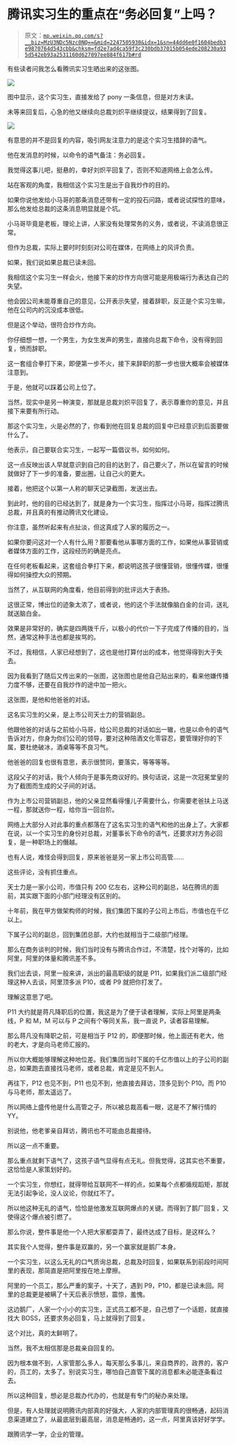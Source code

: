 # 腾讯实习生的重点在“务必回复”上吗？

> 原文：[`mp.weixin.qq.com/s?__biz=MzU3NDc5Nzc0NQ==&mid=2247505930&idx=1&sn=44dd6e0f1604bedb3e9870764d543cbb&chksm=fd2e7ad4ca59f3c230bdb37015b054ede208230a935d542eb93a2531160d627097ee884f617b#rd`](http://mp.weixin.qq.com/s?__biz=MzU3NDc5Nzc0NQ==&mid=2247505930&idx=1&sn=44dd6e0f1604bedb3e9870764d543cbb&chksm=fd2e7ad4ca59f3c230bdb37015b054ede208230a935d542eb93a2531160d627097ee884f617b#rd)

有些读者问我怎么看腾讯实习生晒出来的这张图。 

![](img/72c07545a8735fb54b20e7a3c2bbc5dc.png)

图中显示，这个实习生，直接发给了 pony 一条信息，但是对方未读。

未等来回复后，心急的他又继续向总裁刘炽平继续提议，结果得到了回复。

![](img/5e7e0e60c1085abeb29ea8d67d01ca01.png)

有意思的并不是回复的内容，吸引网友注意力的是这个实习生措辞的语气。

他在发消息的时候，以命令的语气备注：务必回复。 

我觉得这事儿吧，挺悬的，幸好刘炽平回复了，否则不知道网络上会怎么传。

站在客观的角度，我相信这个实习生是出于自我炒作的目的。 

如果你说他发给小马哥的那条消息还带有一定的投石问路，或者说试探性的意味，那么他发给总裁的这条消息明显就是个坑。

小马哥毕竟是老板，理论上讲，人家没有处理常务的义务，或者说，不读消息很正常。

但作为总裁，实际上要时时刻刻对公司在媒体，在网络上的风评负责。

如果，我们说如果总裁已读未回。

我相信这个实习生一样会火，他接下来的炒作方向很可能是用极端行为表达自己的失望。

他会因公司未能尊重自己的意见，公开表示失望，接着辞职，反正是个实习生嘛，他在公司内的沉没成本很低。

但是这个举动，很符合炒作方向。

你仔细想一想，一个男生，为女生发声的男生，直接向总裁下命令，没有得到回复，愤而辞职。

这一套组合拳打下来，即便第一步不火，接下来辞职的那一步也很大概率会被媒体注意到。 

于是，他就可以踩着公司上位了。

当然，现实中是另一种演变，那就是总裁刘炽平回复了，表示尊重你的意见，并且接下来要有所行动。

那这个实习生，火是必然的了，你看到他在回复总裁的回复中已经意识到后面要做什么了。

他表示，自己要联合实习生，一起写一篇倡议书，如何如何。

这一点反映出该人早就意识到自己的目的达到了，自己要火了，所以在留言的时候就做好了下一步的准备，要出圈，让自己火的更大。

接着，他把这个以第一人称的聊天记录截图，发送出去。

到此时，他的目的已经达到了，就是身为一个实习生，指挥过小马哥，指挥过腾讯总裁，并且真的有推动腾讯文化建设。 

你注意，虽然听起来有点扯淡，但这真成了人家的履历之一。

如果你要问这对一个人有什么用？那要看他从事哪方面的工作，如果他从事营销或者媒体方面的工作，这段经历的确是亮点。

在任何老板看起来，这套组合拳打下来，都说明这孩子很懂营销，很懂传媒，很懂得如何操控大众的预期。

当然了，从互联网的角度看，他目前得到的批评远大于表扬。 

这很正常，博出位的迹象太浓了，或者说，他的这个手法就像脑白金的台词，送礼就送脑白金。

效果是非常好的，确实是四两拨千斤，以极小的代价一下子完成了传播的目的，当然，通常这种手法也都是挨骂的。

不过，我相信，人家已经想到了，这也是他打算付出的成本，他觉得得到大于失去。

因为我看到了随后又传出来的一张图，这张图也是他自己贴出来的，看来他嫌传播力度不够，还要在自我炒作的途中加一把火。

这张图，是他和他爸爸的对话。

这名实习生的父亲，是上市公司天士力的营销副总。

他跟他爸的对话与之前给小马哥，给公司总裁的对话如出一辙，也是以命令的语气告诉对方，你身为你们公司的领导，要对这种陪酒文化零容忍，要管理好你的下属，要杜绝破冰，酒桌等等不良习气。

他爸爸的回复也很有意思，表示很赞同，要落实，等等等等。

这段父子的对话，我个人倾向于是事先商议好的。换句话说，这是一次冠冕堂皇的为了截图而生成的父子间的对话。

作为上市公司营销副总，他的父亲显然看得懂儿子需要什么，你需要老爸扶上马送一程，那就送你一程，给你当一回台阶。

网络上大部分人对此事的重点都落在了这名实习生的语气和他的出身上了。大家都在说，以一个实习生的身份对总裁，对董事长下命令的语气，还要求对方务必回复，是一种职场上的僭越。 

也有人说，难怪会得到回复，原来爸爸是另一家上市公司高管......

这些评论，没有抓住重点。 

天士力是一家小公司，市值只有 200 亿左右，这种公司的副总，站在腾讯的面前，其实跟下面的小部门经理没有区别的。 

十年前，我在甲方做架构师的时候，我们集团下属的子公司上市后，市值也在千亿以上。 

下属子公司的副总，回到集团总部，大约也就相当于二级部门经理。

那么在商务谈判的时候，我们当时没有与腾讯合作过，不清楚，找个对等的，比如阿里，阿里的体量和腾讯差不多。 

我们出去谈，阿里一般来讲，派出的最高职级的就是 P11，如果我们派二级部门经理这种人去谈，阿里顶多派 P10，或者 P9 就把你打发了。 

理解这意思了吧。

P11 大约就是蒋凡降职后的位置，我这是为了便于读者理解，实际上阿里是两条线，P 和 M，M 可以与 P 之间有个等同关系，我一直说 P，读者容易理解。 

那么蒋凡没有降职之前，可是相当于 P12 的，即便那时候，他上面还有老大，他的老大，才是向马老师汇报的。 

所以你大概能够理解这种地位差。我们集团当时下属的千亿市值以上的子公司的副总，如果跑去直接找马老师，或者总裁，肯定是见不到人。

再往下，P12 也见不到，P11 也见不到，他直接去拜访，顶多见到个 P10。而 P10 与马老师，那太遥远了。

所以网络上盛传他是什么高管之子，所以被总裁高看一眼，这是不了解行情的 YY。 

别说他，他老爹亲自拜访，腾讯也不可能由总裁接待。 

所以这一点不重要。 

那么重点就剩下语气了，这孩子语气显得有点无礼。但我觉得，这其实也不重要，这恰恰是人家策划好的。

一个实习生，你想红，就得带给互联网不一样的点，如果每个点都循规蹈矩，那就无法引起争论，没人议论，你就红不了。 

所以他这种无礼的语气，恰恰是他激发互联网爆点的关键。而得到了鹅厂回复，又使得这个爆点被引燃了。 

那么你说，整件事是他一个人把大家都耍弄了，最终达成了目标，是这样么？ 

其实我个人觉得，整件事是双赢的，另一个赢家就是鹅厂本身。

一个实习生，以这么无礼的口气质询总裁，总裁及时回复，如果联系到前段时间阿里的表现，那简直是把阿里按在地上摩擦。

阿里的一个员工，那么严重的案子，十天了，遇到 P9，P10，都是已读未回。阿里的总裁更是被瞒了十天后表示愤怒，震惊，羞愧。 

这边鹅厂，人家一个小小的实习生，正式员工都不是，自己想了一个话题，就直接找大 BOSS，还要求务必回复，马上就得到了回复。 

这个对比，真的太鲜明了。

当然，我不太相信那是总裁亲自回复的。

因为根本做不到，人家管那么多人，每天那么多事儿，来自商界的，政界的，客户的，员工的，太多了。别说实习生，哪怕自己直管下属的消息都未必能逐条看过去。 

所以这种回复，想必是总裁办代办的，也就是有专门的秘办来处理。

但是，有人处理就说明腾讯内部真的好强大，人家的内部管理真的很畅通，起码消息渠道建立了，从最底层到最高层，消息是畅通的，这一点，阿里真该好好学学。

跟腾讯学一学，企业的管理。